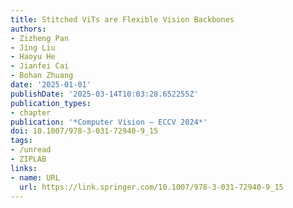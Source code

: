 ```yaml
---
title: Stitched ViTs are Flexible Vision Backbones
authors:
- Zizheng Pan
- Jing Liu
- Haoyu He
- Jianfei Cai
- Bohan Zhuang
date: '2025-01-01'
publishDate: '2025-03-14T10:03:28.652255Z'
publication_types:
- chapter
publication: '*Computer Vision – ECCV 2024*'
doi: 10.1007/978-3-031-72940-9_15
tags:
- /unread
- ZIPLAB
links:
- name: URL
  url: https://link.springer.com/10.1007/978-3-031-72940-9_15
---
```

